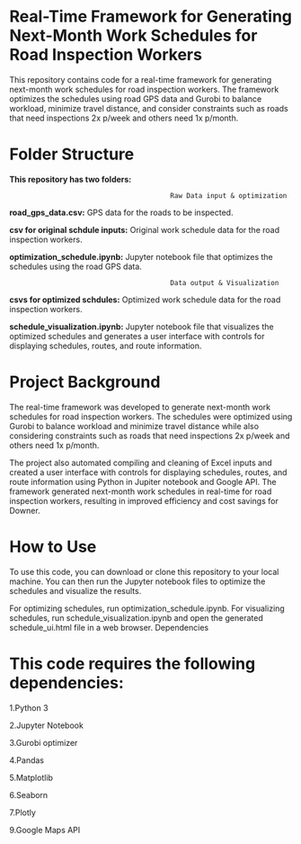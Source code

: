 # Real-Time Framework for Generating Next-Month Work Schedules for Road Inspection Workers

This repository contains code for a real-time framework for generating next-month work schedules for road inspection workers.
The framework optimizes the schedules using road GPS data and Gurobi to balance workload, minimize travel distance,
and consider constraints such as roads that need inspections 2x p/week and others need 1x p/month.

# Folder Structure

**This repository has two folders:**

                                            Raw Data input & optimization

**road_gps_data.csv:** GPS data for the roads to be inspected.

**csv for original schdule inputs:** Original work schedule data for the road inspection workers.

**optimization_schedule.ipynb:** Jupyter notebook file that optimizes the schedules using the road GPS data.

                                            Data output & Visualization

**csvs for optimized schdules:** Optimized work schedule data for the road inspection workers.

**schedule_visualization.ipynb:** Jupyter notebook file that visualizes the optimized schedules and generates a user interface with controls for displaying schedules, routes, and route information.


# Project Background

The real-time framework was developed to generate next-month work schedules for road inspection workers. The schedules were optimized using Gurobi to balance workload and minimize travel distance while also considering constraints such as roads that need inspections 2x p/week and others need 1x p/month.

The project also automated compiling and cleaning of Excel inputs and created a user interface with controls for displaying schedules, routes, and route information using Python in Jupiter notebook and Google API. The framework generated next-month work schedules in real-time for road inspection workers, resulting in improved efficiency and cost savings for Downer.

# How to Use

To use this code, you can download or clone this repository to your local machine. You can then run the Jupyter notebook files to optimize the schedules and visualize the results.

For optimizing schedules, run optimization_schedule.ipynb.
For visualizing schedules, run schedule_visualization.ipynb and open the generated schedule_ui.html file in a web browser.
Dependencies

# This code requires the following dependencies:

1.Python 3

2.Jupyter Notebook

3.Gurobi optimizer

4.Pandas

5.Matplotlib

6.Seaborn

7.Plotly

9.Google Maps API
